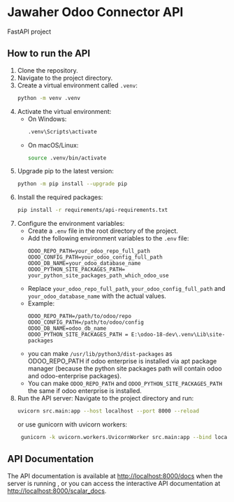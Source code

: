 # Jawaher Odoo Connector API
FastAPI project
## How to run the API
1. Clone the repository.
2. Navigate to the project directory.
3. Create a virtual environment called `.venv`:
   ```bash
   python -m venv .venv
   ```
4. Activate the virtual environment:
    - On Windows:
      ```bash
      .venv\Scripts\activate
      ```
    - On macOS/Linux:
      ```bash
      source .venv/bin/activate
      ```
5. Upgrade pip to the latest version:
   ```bash
   python -m pip install --upgrade pip
   ```
6. Install the required packages:
   ```bash
   pip install -r requirements/api-requirements.txt
   ```
7. Configure the environment variables:
   - Create a `.env` file in the root directory of the project.
   - Add the following environment variables to the `.env` file:
     ```
     ODOO_REPO_PATH=your_odoo_repo_full_path
     ODOO_CONFIG_PATH=your_odoo_config_full_path
     ODOO_DB_NAME=your_odoo_database_name
     ODOO_PYTHON_SITE_PACKAGES_PATH= your_python_site_packages_path_which_odoo_use
     ```
   - Replace `your_odoo_repo_full_path`, `your_odoo_config_full_path` and `your_odoo_database_name` with the actual values.
   - Example:
     ```
     ODOO_REPO_PATH=/path/to/odoo/repo
     ODOO_CONFIG_PATH=/path/to/odoo/config
     ODOO_DB_NAME=odoo_db_name
     ODOO_PYTHON_SITE_PACKAGES_PATH = E:\odoo-18-dev\.venv\Lib\site-packages
     ```
    - you can make `/usr/lib/python3/dist-packages` as ODOO_REPO_PATH if odoo enterprise is installed via apt package manager (because the python site packages path will contain odoo and odoo-enterprise packages).
    - You can make `ODOO_REPO_PATH` and `ODOO_PYTHON_SITE_PACKAGES_PATH` the same if odoo enterprise is installed.
8. Run the API server:
Navigate to the project directory and run:
   ```bash
   uvicorn src.main:app --host localhost --port 8000 --reload
   ```
   or use gunicorn with uvicorn workers:
   ```bash
    gunicorn -k uvicorn.workers.UvicornWorker src.main:app --bind localhost:8000 --reload
    ```

## API Documentation
The API documentation is available at [http://localhost:8000/docs](http://localhost:8000/docs) when the server is running , or you can access the interactive API documentation at [http://localhost:8000/scalar_docs](http://localhost:8000/scalar_docs).
